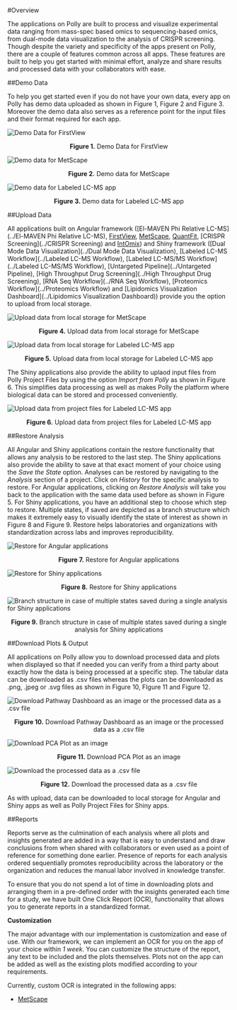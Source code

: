 #Overview

The applications on Polly are built to process and visualize experimental data ranging from mass-spec based omics to sequencing-based omics, from dual-mode data visualization to the analysis of CRISPR screening. Though despite the variety and specificity of the apps present on Polly, there are a couple of features common across all apps. These features are built to help you get started with minimal effort, analyze and share results and processed data with your collaborators with ease.

##Demo Data

To help you get started even if you do not have your own data, every app on Polly has demo data uploaded as shown in Figure 1, Figure 2 and Figure 3. Moreover the demo data also serves as a reference point for the input files and their format required for each app.

![Demo Data for FirstView](../img/GeneralFeatures/DemoDataFV.png) <center>**Figure 1.** Demo Data for FirstView</center>


![Demo data for MetScape](../img/GeneralFeatures/DemoDataMS.png) <center>**Figure 2.** Demo data for MetScape</center>


![Demo data for Labeled LC-MS app](../img/GeneralFeatures/DemoDataLLCMS.png)<center>**Figure 3.** Demo data for Labeled LC-MS app</center>

##Upload Data

All applications built on Angular framework ([El-MAVEN Phi Relative LC-MS](../El-MAVEN Phi Relative LC-MS), [FirstView](../FirstView), [MetScape](../MetScape), [QuantFit](../QuantFit), [CRISPR Screening](../CRISPR Screening) and [IntOmix](../IntOmix)) and Shiny framework ([Dual Mode Data Visualization](../Dual Mode Data Visualization), [Labeled LC-MS Workflow](../Labeled LC-MS  Workflow), [Labeled LC-MS/MS Workflow](../Labeled LC-MS/MS Workflow), [Untargeted Pipeline](../Untargeted Pipeline), [High Throughput Drug Screening](../High Throughput Drug Screening), [RNA Seq Workflow](../RNA Seq Workflow), [Proteomics Workflow](../Proteomics Workflow) and [Lipidomics Visualization Dashboard](../Lipidomics Visualization Dashboard)) provide you the option to upload from local storage.

![Upload data from local storage for MetScape](../img/GeneralFeatures/UploadDataMetScape.png)<center>**Figure 4.** Upload data from local storage for MetScape</center>

![Upload data from local storage for Labeled LC-MS app](../img/GeneralFeatures/UploadDataLLCMSLocal.png)<center>**Figure 5.** Upload data from local storage for Labeled LC-MS app</center>

The Shiny applications also provide the ability to uplaod input files from Polly Project Files by using the option *Import from Polly* as shown in Figure 6. This simplifies data processing as well as makes Polly the platform where biological data can be stored and processed conveniently. 

![Upload data from project files for Labeled LC-MS app](../img/GeneralFeatures/UploadDataLLCMSPolly.png)<center>**Figure 6.** Upload data from project files for Labeled LC-MS app</center>

##Restore Analysis

All Angular <!-- ([El-MAVEN Phi Relative LC-MS](../El-MAVEN Phi Relative LC-MS), [FirstView](../FirstView), [MetScape](../MetScape), [QuantFit](../QuantFit), [CRISPR Screening](../CRISPR Screening) and [IntOmix](../IntOmix)) --> and Shiny applications <!-- ([Dual Mode Data Visualization](../Dual Mode Data Visualization), [Labeled LC-MS Workflow](../Labeled LC-MS  Workflow), [Labeled LC-MS/MS Workflow](../Labeled LC-MS/MS Workflow), [Untargeted Pipeline](../Untargeted Pipeline), [High Throughput Drug Screening](../High Throughput Drug Screening), [RNA Seq Workflow](../RNA Seq Workflow), [Proteomics Workflow](../Proteomics Workflow) and [Lipidomics Visualization Dashboard](../Lipidomics Visualization Dashboard)) --> contain the restore functionality that allows any analysis to be restored to the last step. The Shiny applications also provide the ability to save at that exact moment of your choice using the *Save the State* option. Analyses can be restored by navigating to the *Analysis* section of a project. Click on *History* for the specific analysis to restore. For Angular applications, clicking on *Restore Analysis* will take you back to the application with the same data used before as shown in Figure 5. For Shiny applications, you have an additional step to choose which step to restore. Multiple states, if saved are depicted as a branch structure which makes it extremely easy to visually identify the state of interest as shown in Figure 8 and Figure 9.  Restore helps laboratories and organizations with standardization across labs and improves reproducibility.

![Restore for Angular applications](../img/GeneralFeatures/MetScapeRestore.png) <center>**Figure 7.** Restore for Angular applications</center>

![Restore for Shiny applications](../img/GeneralFeatures/LLCMSRestore.png) <center>**Figure 8.** Restore for Shiny applications</center>


![Branch structure in case of multiple states saved during a single analysis for Shiny applications](../img/GeneralFeatures/RestoreShiny.png) <center>**Figure 9.** Branch structure in case of multiple states saved during a single analysis for Shiny applications</center>

##Download Plots & Output

All applications on Polly allow you to download processed data and plots when displayed so that if needed you can verify from a third party about exactly how the data is being processed at a specific step. The tabular data can be downloaded as .csv files whereas the plots can be downloaded as .png, .jpeg or .svg files as shown in Figure 10, FIgure 11 and Figure 12.

![Download Pathway Dashboard as an image or the processed data as a .csv file](../img/GeneralFeatures/DownloadMS1.png)<center>**Figure 10.** Download Pathway Dashboard as an image or the processed data as a .csv file</center>


![Download PCA Plot as an image](../img/GeneralFeatures/DownloadMS2.png) <center>**Figure 11.** Download PCA Plot as an image</center>


![Download the processed data as a .csv file](../img/GeneralFeatures/DownloadLLCMS.png) <center>**Figure 12.** Download the processed data as a .csv file</center>

As with upload, data can be downloaded to local storage for Angular and Shiny apps as well as Polly Project Files for Shiny apps.

##Reports

Reports serve as the culmination of each analysis where all plots and insights generated are added in a way that is easy to understand and draw conclusions from when shared with collaborators or even used as a point of reference for something done earlier. Presence of reports for each analysis ordered sequentially promotes reproducibility across the laboratory or the organization and reduces the manual labor involved in knowledge transfer. 

To ensure that you do not spend a lot of time in downloading plots and arranging them in a pre-defined order with the insights generated each time for a study, we have built One Click Report (OCR), functionality that allows you to generate reports in a standardized format.

**Customization**

The major advantage with our implementation is customization and ease of use. With our framework, we can implement an OCR for you on the app of your choice within *1 week*. You can customize the structure of the report, any text to be included and the plots themselves. Plots not on the app can be added as well as the existing plots modified according to your requirements. 

Currently, custom OCR is integrated in the following apps:

*   [MetScape](Apps/MetScape.md/#one-click-reportbeta)